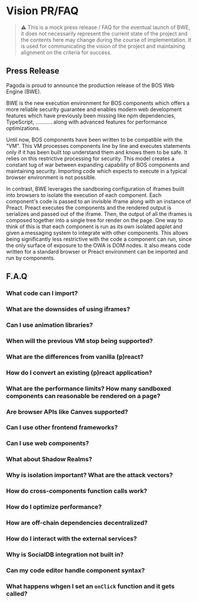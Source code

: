 # Vision PR/FAQ

> ⚠️ This is a mock press release / FAQ for the eventual launch of BWE, it does not necessarily represent
the current state of the project and the contents here may change during the course of implementation.
It is used for communicating the vision of the project and maintaining alignment on the criteria for success.

## Press Release

Pagoda is proud to announce the production release of the BOS Web Engine (BWE).

BWE is the new execution environment for BOS components which offers a more reliable security guarantee and
enables modern web development features which have previously been missing like npm dependencies, TypeScript,
........... along with advanced features for performance optimizations.

Until now, BOS components have been written to be compatible with the "VM". This VM processes components line
by line and executes statements only if it has been built top understand them and knows them to be safe. It
relies on this restrictive processing for security. This model creates a constant tug of war between expanding
capability of BOS components and maintaining security. Importing code which expects to execute in a typical
browser environment is not possible.

In contrast, BWE leverages the sandboxing configuration of iframes buiilt into browsers to isolate the execution
of each component. Each component's code is passed to an invisible iframe along with an instance of Preact. Preact
executes the components and the rendered output is serializes and passed out of the iframe. Then, the output of all
the iframes is composed together into a single tree for render on the page. One way to think of this is that each
component is run as its own isolated applet and given a messaging system to integrate with other components. This
allows being significantly less restrictive with the code a component can run, since the only surface of exposure
to the OWA is DOM nodes. It also means code written for a standard browser or Preact environment can be imported
and run by components.

## F.A.Q

### What code can I import?

### What are the downsides of using iframes?

### Can I use animation libraries?

### When will the previous VM stop being supported?

### What are the differences from vanilla (p)react?

### How do I convert an existing (p)react application?

### What are the performance limits? How many sandboxed components can reasonable be rendered on a page?

### Are browser APIs like Canves supported?

### Can I use other frontend frameworks?

### Can I use web components?

### What about Shadow Realms?

### Why is isolation important? What are the attack vectors?

### How do cross-components function calls work?

### How do I optimize performance?

### How are off-chain dependencies decentralized?

### How do I interact with the external services?

### Why is SocialDB integration not built in?

### Can my code editor handle component syntax?

### What happens whgen I set an `onClick` function and it gets called?
